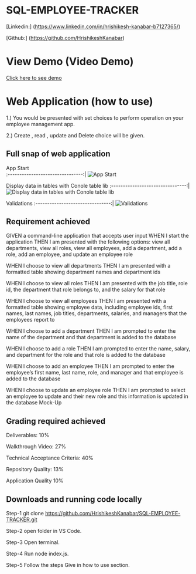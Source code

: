 # SQL-EMPLOYEE-TRACKER

[Linkedin:] (https://www.linkedin.com/in/hrishikesh-kanabar-b7127365/)

[Github:] (https://github.com/HrishikeshKanabar)

# View Demo (Video Demo)

 [Click here to see demo]()


# Web Application (how to use)

 1.) You would be presented with set choices to perform operation on your employee management app.

 2.) Create , read , update and Delete choice will be given.


## Full snap of web application

 App Start       
:--------------------------------:|
![App Start]()      

Display data in tables with Conole table lib
:--------------------------------:|
![Display data in tables with Conole table lib ]() 

Validations
:--------------------------------:|
![Validations]() 
  
## Requirement achieved 

GIVEN a command-line application that accepts user input
WHEN I start the application
THEN I am presented with the following options: view all departments,
view all roles, view all employees, add a department, add a role, add an employee, and update an employee role

WHEN I choose to view all departments
THEN I am presented with a formatted table showing department names and department ids

WHEN I choose to view all roles
THEN I am presented with the job title, role id, the department that role belongs to, and the salary for that role

WHEN I choose to view all employees
THEN I am presented with a formatted table showing employee data, 
including employee ids, first names, last names, job titles, departments, salaries, and managers that the employees report to

WHEN I choose to add a department
THEN I am prompted to enter the name of the department and that department is added to the database

WHEN I choose to add a role
THEN I am prompted to enter the name, salary, and department for the role and that role is added to the database

WHEN I choose to add an employee
THEN I am prompted to enter the employee’s first name, last name, role, and manager and that employee is added to the database

WHEN I choose to update an employee role
THEN I am prompted to select an employee to update and their new role and this information is updated in the database 
Mock-Up


## Grading required achieved

Deliverables: 10%

Walkthrough Video: 27%

Technical Acceptance Criteria: 40%

Repository Quality: 13%

Application Quality 10%

## Downloads and running code locally

Step-1 git clone https://github.com/HrishikeshKanabar/SQL-EMPLOYEE-TRACKER.git

Step-2 open folder in VS Code.

Step-3 Open terminal.

Step-4 Run node index.js.

Step-5 Follow the steps Give in how to use section.

